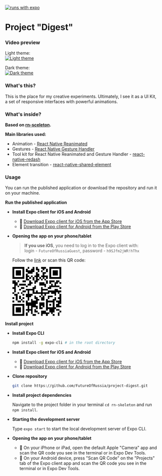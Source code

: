 [![runs with expo](https://img.shields.io/badge/Runs%20with%20Expo-000.svg?style=flat-square&logo=EXPO&labelColor=f3f3f3&logoColor=000)](https://expo.io/)
# Project "Digest"
### Video preview
Light theme:  
[![Light theme](https://1.downloader.disk.yandex.ru/preview/7ce04579d035f6f3e37c8f0f4248ff61110fec7f4b05c0d3406d87709f7ebc1a/inf/Hj3IwYSCzipFMrPpocMHbr24fXSeCoOd_3yN9dIevGM88QSb-xRPcAafnaItnI7MbP6igwn1yJpOwTq9wNOd2Q%3D%3D?uid=222592322&filename=RPReplay_Final1598465989.mov&disposition=inline&hash=&limit=0&content_type=image%2Fjpeg&owner_uid=222592322&tknv=v2&size=500x1080)](https://yadi.sk/i/3huZ85WYiY--gw)

Dark theme:  
[![Dark theme](https://2.downloader.disk.yandex.ru/preview/a936eb647a2a733978a55aa5572b45fad9176dd183a5cb545eec755262ab90bb/inf/ht5F-cilpgzbdPP0T8Dj1L24fXSeCoOd_3yN9dIevGOYSgrdUlt1zcLkS7LxvZyYtag5-y-Q6ZOTvF0lxXoK5Q%3D%3D?uid=222592322&filename=RPReplay_Final1598465774.mov&disposition=inline&hash=&limit=0&content_type=image%2Fjpeg&owner_uid=222592322&tknv=v2&size=500x1080)](https://yadi.sk/i/3jhizEvi0nA8nA)
### What's this?
This is the place for my creative experiments. Ultimately, I see it as a UI Kit, a set of responsive interfaces with powerful animations.
### What's inside?
**Based on [rn-sceleton](https://github.com/FutureOfRussia/rn-skeleton).**  

**Main libraries used:**
  * Animation - [React Native Reanimated](https://software-mansion.github.io/react-native-reanimated/)
  * Gestures - [React Native Gesture Handler](https://software-mansion.github.io/react-native-gesture-handler/docs/getting-started.html)
  * Tool kit for React Native Reanimated and Gesture Handler - [react-native-redash](https://github.com/wcandillon/react-native-redash)
  * Element transition - [react-native-shared-element](https://github.com/IjzerenHein/react-native-shared-element)
### Usage
You can run the published application or download the repository and run it on your machine.  

**Run the published application**  

* **Install Expo client for iOS and Android**  
  * 🍎 [Download Expo client for iOS from the App Store](https://itunes.com/apps/exponent)
  * 🤖 [Download Expo client for Android from the Play Store](https://play.google.com/store/apps/details?id=host.exp.exponent)

* **Opening the app on your phone/tablet**  

  >**If you use iOS**, you need to log in to the Expo client with:  
  >login - `FutureOfRussiaGuest`, password - `h9SJfm2jWR!hThx`  

  Follow the [link](https://expo.io/@futureofrussiaguest/Digest) or scan this QR code:  

  ![](https://github.com/FutureOfRussia/project-digest/blob/master/assets/images/link(guest).png?raw=true)  

**Install project**  

* **Install Expo CLI**  
  
  ```sh
  npm install -g expo-cli # in the root directory
  ```
  
* **Install Expo client for iOS and Android**  
  
  * 🍎 [Download Expo client for iOS from the App Store](https://itunes.com/apps/exponent)
  * 🤖 [Download Expo client for Android from the Play Store](https://play.google.com/store/apps/details?id=host.exp.exponent)
  
* **Clone repository** 

  ```bash
  git clone https://github.com/FutureOfRussia/project-digest.git
  ```

* **Install project dependencies**  
  
  Navigate to the project folder in your terminal `cd rn-skeleton` and  run `npm install`.  
  
* **Starting the development server**  
  
  Type ```expo start``` to start the local development server of Expo CLI.  
  
* **Opening the app on your phone/tablet**  
  
  * 🍎 On your iPhone or iPad, open the default Apple "Camera" app and scan the QR code you see in the terminal or in Expo Dev Tools.
  * 🤖 On your Android device, press "Scan QR Code" on the "Projects" tab of the Expo client app and scan the QR code you see in the terminal or in Expo Dev Tools.
  
